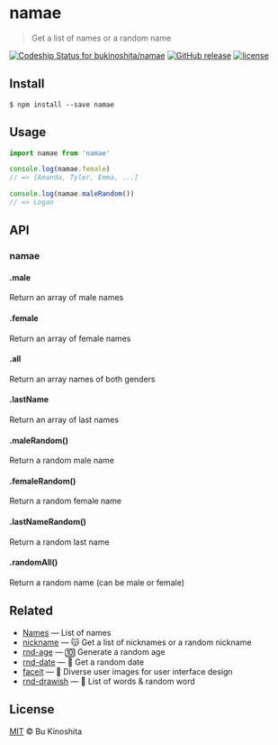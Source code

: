 # namae
> Get a list of names or a random name

[![Codeship Status for bukinoshita/namae](https://app.codeship.com/projects/cc6d6330-e013-0134-8f7a-5ecc5558b622/status?branch=master)](https://app.codeship.com/projects/205143)
[![GitHub release](https://img.shields.io/github/release/bukinoshita/namae.svg)](https://www.npmjs.com/package/namae)
[![license](https://img.shields.io/github/license/bukinoshita/namae.svg)](https://raw.githubusercontent.com/bukinoshita/namae/master/LICENSE)

## Install
```
$ npm install --save namae
```

## Usage
```js
import namae from 'namae'

console.log(namae.female)
// => [Amanda, Tyler, Emma, ...]

console.log(namae.maleRandom())
// => Logan
```

## API
### namae

#### .male
Return an array of male names

#### .female
Return an array of female names

#### .all
Return an array names of both genders

#### .lastName
Return an array of last names

#### .maleRandom()
Return a random male name

#### .femaleRandom()
Return a random female name

#### .lastNameRandom()
Return a random last name

#### .randomAll()
Return a random name (can be male or female)

## Related
- [Names](https://github.com/bukinoshita/Names) — List of names
- [nickname](https://github.com/bukinoshita/nickname) — :kissing_cat: Get a list of nicknames or a random nickname
- [rnd-age](https://github.com/bukinoshita/rnd-age) — :keycap_ten: Generate a random age
- [rnd-date](https://github.com/bukinoshita/rnd-date) — :date: Get a random date
- [faceit](https://github.com/bukinoshita/faceit) — :information_desk_person: Diverse user images for user interface design
- [rnd-drawish](https://github.com/bukinoshita/rnd-drawish) — :twisted_rightwards_arrows: List of words & random word

## License
[MIT](https://github.com/bukinoshita/namae/blob/master/LICENSE) &copy; Bu Kinoshita
